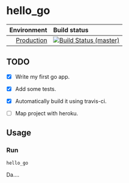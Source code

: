 # hello_go

Environment                                           | Build status
----------------------------------------------------: | :-------------------------------------------------------------
[Production](https://todo.herokuapp.com/)     | [![Build Status (master)](https://travis-ci.org/henrikadler/hello_go.svg)](https://travis-ci.org/henrikadler/hello_go)

## TODO
 - [x] Write my first go app.
 - [x] Add some tests.
 - [x] Automatically build it using travis-ci.
 - [ ] Map project with heroku.


## Usage

### Run

```bash
hello_go
```

Da....

